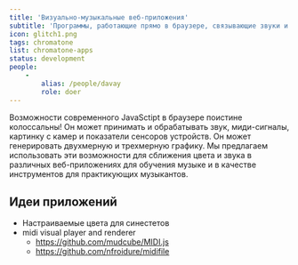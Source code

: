 ```yaml
---
title: 'Визуально-музыкальные веб-приложения'
subtitle: 'Программы, работающие прямо в браузере, связывающие звуки и цвета вместе'
icon: glitch1.png
tags: chromatone
list: chromatone-apps
status: development
people:
    -
        alias: /people/davay
        role: doer
---
```


Возможности современного JavaSctipt в браузере поистине колоссальны! Он может принимать и обрабатывать звук, миди-сигналы, картинку с камер и показатели сенсоров устройств. Он может генерировать двухмерную и трехмерную графику. Мы предлагаем использовать эти возможности для сближения цвета и звука в различных веб-приложениях для обучения музыке и в качестве инструментов для практикующих музыкантов.

## Идеи приложений
- Настраиваемые цвета для синестетов
- midi visual player and renderer
	- https://github.com/mudcube/MIDI.js
	- https://github.com/nfroidure/midifile